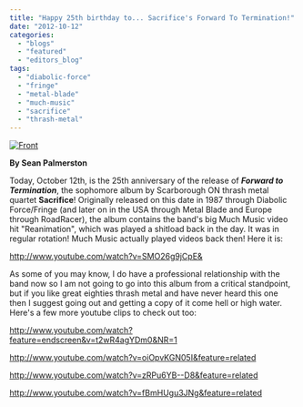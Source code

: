 ```yaml
---
title: "Happy 25th birthday to... Sacrifice's Forward To Termination!"
date: "2012-10-12"
categories: 
  - "blogs"
  - "featured"
  - "editors_blog"
tags: 
  - "diabolic-force"
  - "fringe"
  - "metal-blade"
  - "much-music"
  - "sacrifice"
  - "thrash-metal"
---
```


[![](http://www.hellbound.ca/wp-content/uploads/2012/10/Front-590x586.jpg "Front")](http://www.hellbound.ca/2012/10/happy-25th-birthday-to-sacrifices-forward-to-termination/front-2/)

**By Sean Palmerston**

Today, October 12th, is the 25th anniversary of the release of **_Forward to Termination_**, the sophomore album by Scarborough ON thrash metal quartet **Sacrifice**! Originally released on this date in 1987 through Diabolic Force/Fringe (and later on in the USA through Metal Blade and Europe through RoadRacer), the album contains the band's big Much Music video hit "Reanimation", which was played a shitload back in the day. It was in regular rotation! Much Music actually played videos back then! Here it is:

http://www.youtube.com/watch?v=SMO26g9jCpE&

As some of you may know, I do have a professional relationship with the band now so I am not going to go into this album from a critical standpoint, but if you like great eighties thrash metal and have never heard this one then I suggest going out and getting a copy of it come hell or high water. Here's a few more youtube clips to check out too:

http://www.youtube.com/watch?feature=endscreen&v=t2wR4agYDm0&NR=1

http://www.youtube.com/watch?v=oiOpvKGN05I&feature=related

http://www.youtube.com/watch?v=zRPu6YB--D8&feature=related

http://www.youtube.com/watch?v=fBmHUgu3JNg&feature=related
